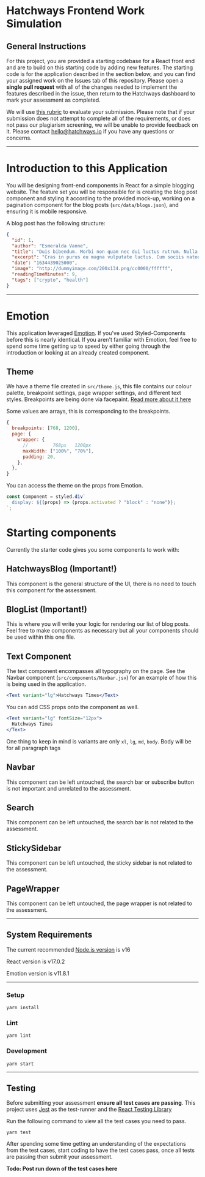 # Hatchways Frontend Work Simulation

## General Instructions

For this project, you are provided a starting codebase for a React front end and are to build on this starting code by adding new features. The starting code is for the application described in the section below, and you can find your assigned work on the Issues tab of this repository. Please open a **single pull request** with all of the changes needed to implement the features described in the issue, then return to the Hatchways dashboard to mark your assessment as completed.

We will use [this rubric](https://drive.google.com/file/d/1faFe4dn9C-60QIXWdzKvkm6pjHXFJ3pV/view?usp=sharing) to evaluate your submission. Please note that if your submission does not attempt to complete all of the requirements, or does not pass our plagiarism screening, we will be unable to provide feedback on it. Please contact hello@hatchways.io if you have any questions or concerns.

---

# Introduction to this Application

You will be designing front-end components in React for a simple blogging website. The feature set you will be responsible for is creating the blog post component and styling it according to the provided mock-up, working on a pagination component for the blog posts (`src/data/blogs.json`), and ensuring it is mobile responsive.

A blog post has the following structure:

```json
{
  "id": 1,
  "author": "Esmeralda Vanne",
  "title": "Duis bibendum. Morbi non quam nec dui luctus rutrum. Nulla tellus.",
  "excerpt": "Cras in purus eu magna vulputate luctus. Cum sociis natoque penatibus et magnis dis parturient montes, nascetur ridiculus mus.",
  "date": "1634439025000",
  "image": "http://dummyimage.com/200x134.png/cc0000/ffffff",
  "readingTimeMinutes": 9,
  "tags": ["crypto", "health"]
}
```

---

# Emotion

This application leveraged [Emotion](https://emotion.sh/docs/introduction). If you've used Styled-Components before this is nearly identical. If you aren't familiar with Emotion, feel free to spend some time getting up to speed by either going through the introduction or looking at an already created component.

## Theme

We have a theme file created in `src/theme.js`, this file contains our colour palette, breakpoint settings, page wrapper settings, and different text styles. Breakpoints are being done via facepaint. [Read more about it here](https://emotion.sh/docs/media-queries#facepaint)

Some values are arrays, this is corresponding to the breakpoints.

```jsx
{
  breakpoints: [768, 1200],
  page: {
    wrapper: {
      //         768px   1200px
      maxWidth: ["100%", "70%"],
      padding: 20,
    },
  },
}
```

You can access the theme on the props from Emotion.

```jsx
const Component = styled.div`
  display: ${(props) => (props.activated ? "block" : "none")};
`;
```

# Starting components

Currently the starter code gives you some components to work with:

## HatchwaysBlog (Important!)

This component is the general structure of the UI, there is no need to touch this component for the assessment.

## BlogList (Important!)

This is where you will write your logic for rendering our list of blog posts. Feel free to make components as necessary but all your components should be used within this one file.

## Text Component

The text component encompasses all typography on the page. See the Navbar component (`src/components/Navbar.jsx`) for an example of how this is being used in the application.

```jsx
<Text variant="lg">Hatchways Times</Text>
```

You can add CSS props onto the component as well.

```jsx
<Text variant="lg" fontSize="12px">
  Hatchways Times
</Text>
```

One thing to keep in mind is variants are only `xl`, `lg`, `md`, `body`. Body will be for all paragraph tags

## Navbar

This component can be left untouched, the search bar or subscribe button is not important and unrelated to the assessment.

## Search

This component can be left untouched, the search bar is not related to the assessment.

## StickySidebar

This component can be left untouched, the sticky sidebar is not related to the assessment.

## PageWrapper

This component can be left untouched, the page wrapper is not related to the assessment.

---

## System Requirements

The current recommended [Node.js version](https://nodejs.org/en/) is v16

React version is v17.0.2

Emotion version is v11.8.1

---

### Setup

```
yarn install
```

### Lint

```
yarn lint
```

### Development

```
yarn start
```

---

## Testing

Before submitting your assessment **ensure all test cases are passing**. This project uses [Jest](https://jestjs.io/) as the test-runner and the [React Testing Library](https://testing-library.com/docs/react-testing-library/intro/)

Run the following command to view all the test cases you need to pass.

```
yarn test
```

After spending some time getting an understanding of the expectations from the test cases, start coding to have the test cases pass, once all tests are passing then submit your assessment.

**Todo: Post run down of the test cases here**
